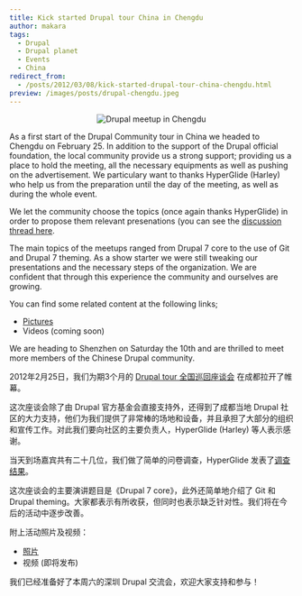 ```yaml
---
title: Kick started Drupal tour China in Chengdu
author: makara
tags:
  - Drupal
  - Drupal planet
  - Events
  - China
redirect_from:
  - /posts/2012/03/08/kick-started-drupal-tour-china-chengdu.html
preview: /images/posts/drupal-chengdu.jpeg
---
```


<p align='center'><img alt='Drupal meetup in Chengdu' src='http://wiredcraft.com/images/posts/drupal-chengdu.jpeg'/></p>

As a first start of the Drupal Community tour in China we headed to Chengdu on February 25. In addition to the support of the Drupal official foundation, the local community provide us a strong support; providing us a place to hold the meeting, all the necessary equipments as well as pushing on the advertisement. We particulary want to thanks HyperGlide (Harley) who help us from the preparation until the day of the meeting, as well as during the whole event.

<!--more-->

We let the community choose the topics (once again thanks HyperGlide) in order to propose them relevant presenations (you can see the [discussion thread here](http://groups.drupal.org/node/206438#comment-700888).

The main topics of the meetups ranged from Drupal 7 core to the use of Git and Drupal 7 theming. As a show starter we were still tweaking our presentations and the necessary steps of the organization. We are confident that through this experience the community and ourselves  are growing.

You can find some related content at the following links;

* [Pictures](http://www.flickr.com/photos/63850556@N07/)
* Videos (coming soon)

We are heading to Shenzhen on Saturday the 10th and are thrilled to meet more members of the Chinese Drupal community.

2012年2月25日，我们为期3个月的 [Drupal tour 全国巡回座谈会](http://wiredcraft.github.com/drupal_tour/) 在成都拉开了帷幕。

这次座谈会除了由 Drupal 官方基金会直接支持外，还得到了成都当地 Drupal 社区的大力支持，他们为我们提供了非常棒的场地和设备，并且承担了大部分的组织和宣传工作。对此我们要向社区的主要负责人，HyperGlide (Harley) 等人表示感谢。

当天到场嘉宾共有二十几位，我们做了简单的问卷调查，HyperGlide 发表了[调查结果](http://groups.drupal.org/node/206438#comment-700888)。

这次座谈会的主要演讲题目是《Drupal 7 core》，此外还简单地介绍了 Git 和 Drupal theming。大家都表示有所收获，但同时也表示缺乏针对性。我们将在今后的活动中逐步改善。

附上活动照片及视频：

* [照片](http://www.flickr.com/photos/63850556@N07/)
* 视频 (即将发布)

我们已经准备好了本周六的深圳 Drupal 交流会，欢迎大家支持和参与！

